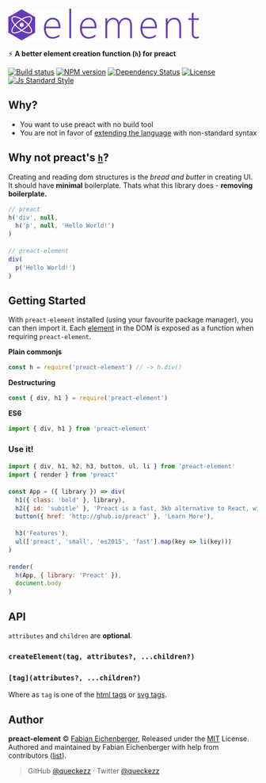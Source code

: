 
![preact element logo](./logo.png)

:zap: **A better element creation function (`h`) for preact**

[![Build status][travis-image]][travis-url]
[![NPM version][version-image]][version-url]
[![Dependency Status][david-image]][david-url]
[![License][license-image]][license-url]
[![Js Standard Style][standard-image]][standard-url]

## Why?

* You want to use preact with no build tool
* You are not in favor of [extending the language](https://facebook.github.io/jsx/) with non-standard syntax

## Why not preact's [`h`](https://github.com/developit/preact/blob/master/src/h.js)?

Creating and reading dom structures is the *bread and butter* in creating UI.
It should have **minimal** boilerplate. Thats what this library does -
**removing boilerplate.**


```js
// preact
h('div', null,
  h('p', null, 'Hello World!')
)

// preact-element
div(
  p('Hello World!')
)
```

## Getting Started

With `preact-element` installed (using your favourite package manager), you can
then import it. Each [element](https://github.com/wooorm/html-tag-names/blob/4604477c3762b7df87536480fb453a9dd7feaaf0/index.json)
in the DOM is exposed as a function when requiring `preact-element`.

**Plain commonjs**

```js
const h = require('preact-element') // -> h.div()
```

**Destructuring**

```js
const { div, h1 } = require('preact-element')
```

**ES6**

```js
import { div, h1 } from 'preact-element'
```

### Use it!

```js
import { div, h1, h2, h3, button, ul, li } from 'preact-element'
import { render } from 'preact'

const App = ({ library }) => div(
  h1({ class: 'bold' }, library),
  h2({ id: 'subitle' }, 'Preact is a fast, 3kb alternative to React, with the same ES2015 API'),
  button({ href: 'http://ghub.io/preact' }, 'Learn More'),

  h3('Features'),
  ul(['preact', 'small', 'es2015', 'fast'].map(key => li(key)))
)

render(
  h(App, { library: 'Preact' }),
  document.body
)
```

## API

`attributes` and `children` are **optional**.

### `createElement(tag, attributes?, ...children?)`

### `[tag](attributes?, ...children?)`

Where as `tag` is one of the [html tags](https://github.com/wooorm/html-tag-names) or [svg tags](https://github.com/wooorm/svg-tag-names).

## Author

**preact-element** © [Fabian Eichenberger](https://github.com/queckezz), Released under the [MIT](./license) License.<br>
Authored and maintained by Fabian Eichenberger with help from contributors ([list](https://github.com/queckezz/preact-element/contributors)).

> GitHub [@queckezz](https://github.com/queckezz) · Twitter [@queckezz](https://twitter.com/queckezz)

[travis-image]: https://img.shields.io/travis/queckezz/preact-element.svg?style=flat-square
[travis-url]: https://travis-ci.org/queckezz/preact-element

[version-image]: https://img.shields.io/npm/v/preact-element.svg?style=flat-square
[version-url]: https://npmjs.org/package/preact-element

[david-image]: http://img.shields.io/david/queckezz/preact-element.svg?style=flat-square
[david-url]: https://david-dm.org/queckezz/preact-element

[standard-image]: https://img.shields.io/badge/code-standard-brightgreen.svg?style=flat-square
[standard-url]: https://github.com/feross/standard

[license-image]: http://img.shields.io/npm/l/preact-element.svg?style=flat-square
[license-url]: ./license